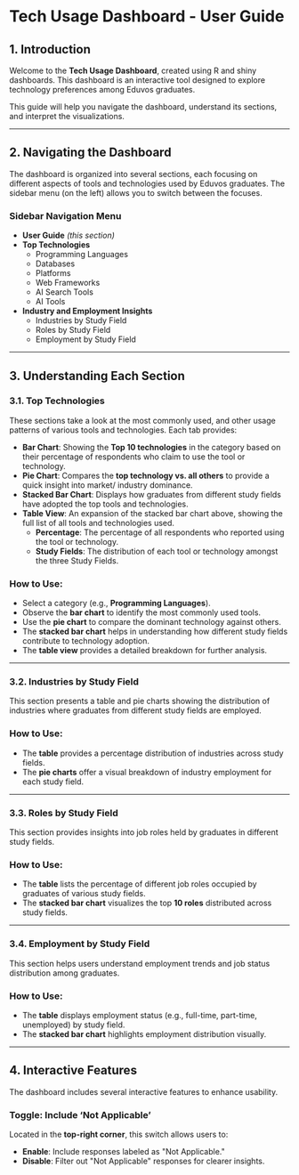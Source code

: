 # **Tech Usage Dashboard - User Guide**

## **1. Introduction**

Welcome to the **Tech Usage Dashboard**, created using R and shiny dashboards. This dashboard is an interactive tool designed to explore technology preferences among Eduvos graduates.

This guide will help you navigate the dashboard, understand its sections, and interpret the visualizations.

---

## **2. Navigating the Dashboard**

The dashboard is organized into several sections, each focusing on different aspects of tools and technologies used by Eduvos graduates. The sidebar menu (on the left) allows you to switch between the focuses.

### **Sidebar Navigation Menu**

- **User Guide** *(this section)*
- **Top Technologies**
    - Programming Languages
    - Databases
    - Platforms
    - Web Frameworks
    - AI Search Tools
    - AI Tools
- **Industry and Employment Insights**
    - Industries by Study Field
    - Roles by Study Field
    - Employment by Study Field

---

## **3. Understanding Each Section**

### **3.1. Top Technologies**

These sections take a look at the most commonly used, and other usage patterns of various tools and technologies. Each tab provides:

- **Bar Chart**: Showing the **Top 10 technologies** in the category based on their percentage of respondents who claim to use the tool or technology.
- **Pie Chart**: Compares the **top technology vs. all others** to provide a quick insight into market/ industry dominance.
- **Stacked Bar Chart**: Displays how graduates from different study fields have adopted the top tools and technologies.
- **Table View**: An expansion of the stacked bar chart above, showing the full list of all tools and technologies used.
    - **Percentage**: The percentage of all respondents who reported using the tool or technology.
    - **Study Fields**: The distribution of each tool or technology amongst the three Study Fields.

### **How to Use:**

- Select a category (e.g., **Programming Languages**).
- Observe the **bar chart** to identify the most commonly used tools.
- Use the **pie chart** to compare the dominant technology against others.
- The **stacked bar chart** helps in understanding how different study fields contribute to technology adoption.
- The **table view** provides a detailed breakdown for further analysis.

---

### **3.2. Industries by Study Field**

This section presents a table and pie charts showing the distribution of industries where graduates from different study fields are employed.

### **How to Use:**

- The **table** provides a percentage distribution of industries across study fields.
- The **pie charts** offer a visual breakdown of industry employment for each study field.

---

### **3.3. Roles by Study Field**

This section provides insights into job roles held by graduates in different study fields.

### **How to Use:**

- The **table** lists the percentage of different job roles occupied by graduates of various study fields.
- The **stacked bar chart** visualizes the top **10 roles** distributed across study fields.

---

### **3.4. Employment by Study Field**

This section helps users understand employment trends and job status distribution among graduates.

### **How to Use:**

- The **table** displays employment status (e.g., full-time, part-time, unemployed) by study field.
- The **stacked bar chart** highlights employment distribution visually.

---

## **4. Interactive Features**

The dashboard includes several interactive features to enhance usability.

### **Toggle: Include ‘Not Applicable’**

Located in the **top-right corner**, this switch allows users to:

- **Enable**: Include responses labeled as "Not Applicable."
- **Disable**: Filter out "Not Applicable" responses for clearer insights.